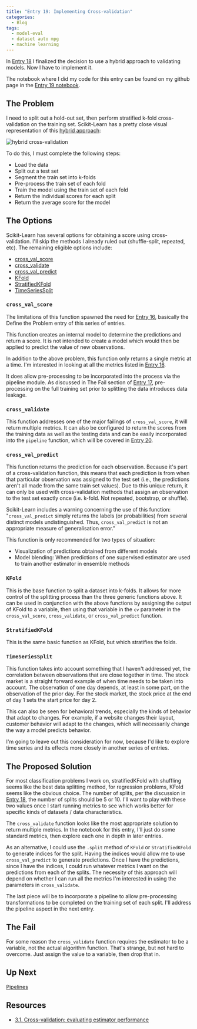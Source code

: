 ```yaml
---
title: "Entry 19: Implementing Cross-validation"
categories:
  - Blog
tags:
  - model-eval
  - dataset auto mpg
  - machine learning
---
```


In [Entry 18](https://julielinx.github.io/blog/18_crossval/) I finalized the decision to use a hybrid approach to validating models. Now I have to implement it.

The notebook where I did my code for this entry can be found on my github page in the [Entry 19 notebook](https://github.com/julielinx/datascience_diaries/blob/master/02_model_eval/19_nb_implement_crossval.ipynb).

## The Problem

I need to split out a hold-out set, then perform stratified k-fold cross-validation on the training set. Scikit-Learn has a pretty close visual representation of this [hybrid approach](https://scikit-learn.org/stable/modules/cross_validation.html):

![hybrid cross-validation](https://scikit-learn.org/stable/_images/grid_search_cross_validation.png)

To do this, I must complete the following steps:

- Load the data
- Split out a test set
- Segment the train set into k-folds
- Pre-process the train set of each fold
- Train the model using the train set of each fold
- Return the individual scores for each split
- Return the average score for the model

## The Options

Scikit-Learn has several options for obtaining a score using cross-validation. I'll skip the methods I already ruled out (shuffle-split, repeated, etc). The remaining eligible options include:

- [cross_val_score](https://scikit-learn.org/stable/modules/generated/sklearn.model_selection.cross_val_score.html#sklearn.model_selection.cross_val_score)
- [cross_validate](https://scikit-learn.org/stable/modules/generated/sklearn.model_selection.cross_validate.html#sklearn.model_selection.cross_validate)
- [cross_val_predict](https://scikit-learn.org/stable/modules/generated/sklearn.model_selection.cross_val_predict.html#sklearn.model_selection.cross_val_predict)
- [KFold](https://scikit-learn.org/stable/modules/generated/sklearn.model_selection.KFold.html#sklearn.model_selection.KFold)
- [StratifiedKFold](https://scikit-learn.org/stable/modules/generated/sklearn.model_selection.StratifiedKFold.html#sklearn.model_selection.StratifiedKFold)
- [TimeSeriesSplit](https://scikit-learn.org/stable/modules/generated/sklearn.model_selection.TimeSeriesSplit.html#sklearn.model_selection.TimeSeriesSplit)

### `cross_val_score`

The limitations of this function spawned the need for [Entry 16](https://julielinx.github.io/blog/16_model_eval_and_mathjax/), basically the Define the Problem entry of this series of entries.

This function creates an internal model to determine the predictions and return a score. It is not intended to create a model which would then be applied to predict the value of new observations. 

In addition to the above problem, this function only returns a single metric at a time. I'm interested in looking at all the metrics listed in [Entry 16](https://julielinx.github.io/blog/16_model_eval_and_mathjax/).

It does allow pre-processing to be incorporated into the process via the pipeline module. As discussed in The Fail section of [Entry 17](https://julielinx.github.io/blog/17_resampling/), pre-processing on the full training set prior to splitting the data introduces data leakage.

### `cross_validate`

This function addresses one of the major failings of `cross_val_score`, it will return multiple metrics. It can also be configured to return the scores from the training data as well as the testing data and can be easily incorporated into the `pipeline` function, which will be covered in [Entry 20](https://julielinx.github.io/blog/20_sklearn_pipeline/).

### `cross_val_predict`

This function returns the prediction for each observation. Because it's part of a cross-validation function, this means that each prediction is from when that particular observation was assigned to the test set (i.e., the predictions aren't all made from the same train set values). Due to this unique return, it can only be used with cross-validation methods that assign an observation to the test set exactly once (i.e. k-fold. Not repeated, bootstrap, or shuffle).

Scikit-Learn includes a warning concerning the use of this function: "`cross_val_predict` simply returns the labels (or probabilities) from several distinct models undistinguished. Thus, `cross_val_predict` is not an appropriate measure of generalisation error."

This function is only recommended for two types of situation:

- Visualization of predictions obtained from different models
- Model blending: When predictions of one supervised estimator are used to train another estimator in ensemble methods

### `KFold`

This is the base function to split a dataset into k-folds. It allows for more control of the splitting process than the three generic functions above. It can be used in conjunction with the above functions by assigning the output of KFold to a variable, then using that variable in the `cv` parameter in the `cross_val_score`, `cross_validate`, or `cross_val_predict` function.

### `StratifiedKFold`

This is the same basic function as KFold, but which stratifies the folds.

### `TimeSeriesSplit`

This function takes into account something that I haven't addressed yet, the correlation between observations that are close together in time. The stock market is a straight forward example of when time needs to be taken into account. The observation of one day depends, at least in some part, on the observation of the prior day. For the stock market, the stock price at the end of day 1 sets the start price for day 2.

This can also be seen for behavioral trends, especially the kinds of behavior that adapt to changes. For example, if a website changes their layout, customer behavior will adapt to the changes, which will necessarily change the way a model predicts behavior.

I'm going to leave  out this consideration for now, because I'd like to explore time series and its effects more closely in another series of entries.

## The Proposed Solution

For most classification problems I work on, stratifiedKFold with shuffling seems like the best data splitting method, for regression problems, KFold seems like the obvious choice. The number of splits, per the discussion in [Entry 18](https://julielinx.github.io/blog/18_crossval/), the number of splits should be 5 or 10. I'll want to play with these two values once I start running metrics to see which works better for specific kinds of datasets / data characteristics.

The `cross_validate` function looks like the most appropriate solution to return multiple metrics. In the notebook for this entry, I'll just do some standard metrics, then explore each one in depth in later entries.

As an alternative, I could use the `.split` method of `KFold` or `StratifiedKFold` to generate indices for the split. Having the indices would allow me to use `cross_val_predict` to generate predictions. Once I have the predictions, since I have the indices, I could run whatever metrics I want on the predictions from each of the splits. The necessity of this approach will depend on whether I can run all the metrics I'm interested in using the parameters in `cross_validate`.

The last piece will be to incorporate a pipeline to allow pre-processing transformations to be completed on the training set of each split. I'll address the pipeline aspect in the next entry.

## The Fail

For some reason the `cross_validate` function requires the estimator to be a variable, not the actual algorithm function. That's strange, but not hard to overcome. Just assign the value to a variable, then drop that in.

## Up Next

[Pipelines](https://julielinx.github.io/blog/20_sklearn_pipeline/)

## Resources

- [3.1. Cross-validation: evaluating estimator performance](https://scikit-learn.org/stable/modules/cross_validation.html)
